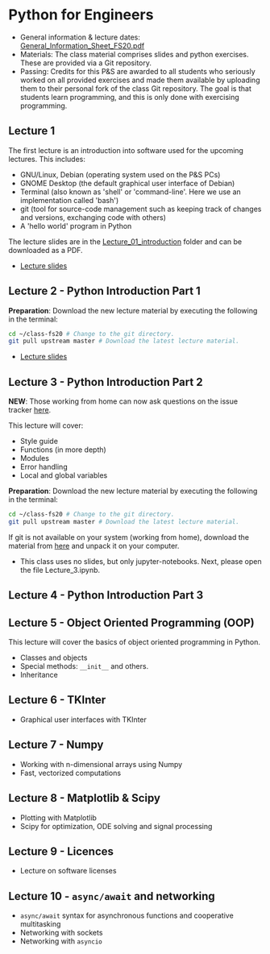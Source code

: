 # Python for Engineers

* General information & lecture dates: [General_Information_Sheet_FS20.pdf](./General_Information_Sheet_FS20.pdf)
* Materials: The class material comprises slides and python exercises. These are provided via a Git repository.
* Passing: Credits for this P&S are awarded to all students who seriously worked on all provided exercises and made them available by uploading them to their personal fork of the class Git repository. The goal is that students learn programming, and this is only done with exercising programming.

## Lecture 1
The first lecture is an introduction into software used for the upcoming lectures. This includes:

* GNU/Linux, Debian (operating system used on the P&S PCs)
* GNOME Desktop (the default graphical user interface of Debian)
* Terminal (also known as 'shell' or 'command-line'. Here we use an implementation called 'bash')
* git (tool for source-code management such as keeping track of changes and versions, exchanging code with others)
* A 'hello world' program in Python

The lecture slides are in the [Lecture_01_introduction](./Lecture_01_introduction) folder and can be downloaded as a PDF.

* [Lecture slides](./Lecture_01_introduction/Python_for_engineers_lecture_01_2020_02_25.pdf)


## Lecture 2 - Python Introduction Part 1

**Preparation**: Download the new lecture material by executing the following in the terminal:

```bash
cd ~/class-fs20 # Change to the git directory.
git pull upstream master # Download the latest lecture material.
```

* [Lecture slides](./Lecture_02_types_conditionals/Python_for_engineers_lecture_02_2020_03_03.pdf)

## Lecture 3 - Python Introduction Part 2

**NEW**: Those working from home can now ask questions on the issue tracker [here](https://git.ee.ethz.ch/python-for-engineers/class-fs20-forum/issues).

This lecture will cover:

* Style guide
* Functions (in more depth) 
* Modules
* Error handling
* Local and global variables


**Preparation**: Download the new lecture material by executing the following in the terminal:

```bash
cd ~/class-fs20 # Change to the git directory.
git pull upstream master # Download the latest lecture material.
```

If git is not available on your system (working from home), download the material from [here](https://git.ee.ethz.ch/python-for-engineers/class-fs20/-/archive/master/class-fs20-master.zip) and unpack it on your computer.

* This class uses no slides, but only jupyter-notebooks. Next, please open the file Lecture_3.ipynb.

## Lecture 4 - Python Introduction Part 3

## Lecture 5 - Object Oriented Programming (OOP)

This lecture will cover the basics of object oriented programming in Python.

* Classes and objects
* Special methods: `__init__` and others.
* Inheritance

## Lecture 6 - TKInter

* Graphical user interfaces with TKInter

## Lecture 7 - Numpy

* Working with n-dimensional arrays using Numpy
* Fast, vectorized computations

## Lecture 8 - Matplotlib & Scipy

* Plotting with Matplotlib
* Scipy for optimization, ODE solving and signal processing

## Lecture 9 - Licences

* Lecture on software licenses

## Lecture 10 - `async/await` and networking

* `async/await` syntax for asynchronous functions and cooperative multitasking
* Networking with sockets
* Networking with `asyncio`
